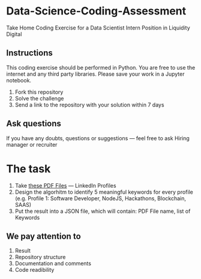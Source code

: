 # Data-Science-Coding-Assessment
Take Home Coding Exercise for a Data Scientist Intern Position in Liquidity Digital

## Instructions
This coding exercise should be performed in Python. You are free to use the internet and any third party libraries. Please save your work in a Jupyter notebook.

1. Fork this repository
2. Solve the challenge
3. Send a link to the repository with your solution within 7 days

## Ask questions
If you have any doubts, questions or suggestions — feel free to ask Hiring manager or recruiter

# The task
1. Take [these PDF Files](https://drive.google.com/drive/folders/1YJ3s1Hi-bndyBXRtaUsPL6KG7Qn1N1tq?usp=sharing) — LinkedIn Profiles
2. Design the algorhitm to identify 5 meaningful keywords for every profile (e.g. Profile 1: Software Developer, NodeJS, Hackathons, Blockchain, SAAS)
3. Put the result into a JSON file, which will contain: PDF File name, list of Keywords

## We pay attention to
1. Result
2. Repository structure
3. Documentation and comments
4. Code readibility
